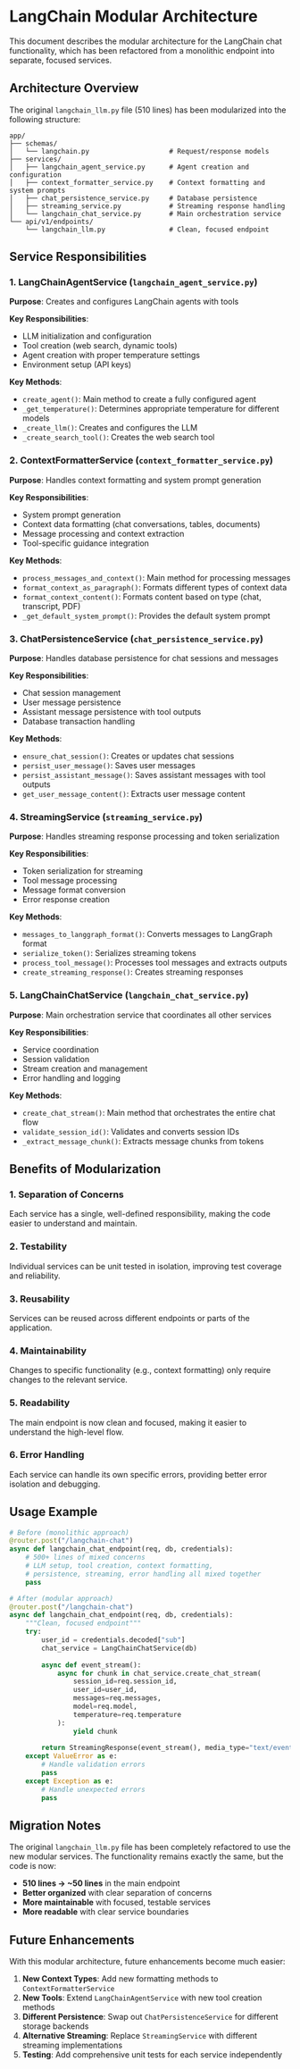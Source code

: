# LangChain Modular Architecture

This document describes the modular architecture for the LangChain chat functionality, which has been refactored from a monolithic endpoint into separate, focused services.

## Architecture Overview

The original `langchain_llm.py` file (510 lines) has been modularized into the following structure:

```
app/
├── schemas/
│   └── langchain.py                    # Request/response models
├── services/
│   ├── langchain_agent_service.py      # Agent creation and configuration
│   ├── context_formatter_service.py    # Context formatting and system prompts
│   ├── chat_persistence_service.py     # Database persistence
│   ├── streaming_service.py            # Streaming response handling
│   └── langchain_chat_service.py       # Main orchestration service
└── api/v1/endpoints/
    └── langchain_llm.py                # Clean, focused endpoint
```

## Service Responsibilities

### 1. LangChainAgentService (`langchain_agent_service.py`)
**Purpose**: Creates and configures LangChain agents with tools

**Key Responsibilities**:
- LLM initialization and configuration
- Tool creation (web search, dynamic tools)
- Agent creation with proper temperature settings
- Environment setup (API keys)

**Key Methods**:
- `create_agent()`: Main method to create a fully configured agent
- `_get_temperature()`: Determines appropriate temperature for different models
- `_create_llm()`: Creates and configures the LLM
- `_create_search_tool()`: Creates the web search tool

### 2. ContextFormatterService (`context_formatter_service.py`)
**Purpose**: Handles context formatting and system prompt generation

**Key Responsibilities**:
- System prompt generation
- Context data formatting (chat conversations, tables, documents)
- Message processing and context extraction
- Tool-specific guidance integration

**Key Methods**:
- `process_messages_and_context()`: Main method for processing messages
- `format_context_as_paragraph()`: Formats different types of context data
- `format_context_content()`: Formats content based on type (chat, transcript, PDF)
- `_get_default_system_prompt()`: Provides the default system prompt

### 3. ChatPersistenceService (`chat_persistence_service.py`)
**Purpose**: Handles database persistence for chat sessions and messages

**Key Responsibilities**:
- Chat session management
- User message persistence
- Assistant message persistence with tool outputs
- Database transaction handling

**Key Methods**:
- `ensure_chat_session()`: Creates or updates chat sessions
- `persist_user_message()`: Saves user messages
- `persist_assistant_message()`: Saves assistant messages with tool outputs
- `get_user_message_content()`: Extracts user message content

### 4. StreamingService (`streaming_service.py`)
**Purpose**: Handles streaming response processing and token serialization

**Key Responsibilities**:
- Token serialization for streaming
- Tool message processing
- Message format conversion
- Error response creation

**Key Methods**:
- `messages_to_langgraph_format()`: Converts messages to LangGraph format
- `serialize_token()`: Serializes streaming tokens
- `process_tool_message()`: Processes tool messages and extracts outputs
- `create_streaming_response()`: Creates streaming responses

### 5. LangChainChatService (`langchain_chat_service.py`)
**Purpose**: Main orchestration service that coordinates all other services

**Key Responsibilities**:
- Service coordination
- Session validation
- Stream creation and management
- Error handling and logging

**Key Methods**:
- `create_chat_stream()`: Main method that orchestrates the entire chat flow
- `validate_session_id()`: Validates and converts session IDs
- `_extract_message_chunk()`: Extracts message chunks from tokens

## Benefits of Modularization

### 1. **Separation of Concerns**
Each service has a single, well-defined responsibility, making the code easier to understand and maintain.

### 2. **Testability**
Individual services can be unit tested in isolation, improving test coverage and reliability.

### 3. **Reusability**
Services can be reused across different endpoints or parts of the application.

### 4. **Maintainability**
Changes to specific functionality (e.g., context formatting) only require changes to the relevant service.

### 5. **Readability**
The main endpoint is now clean and focused, making it easier to understand the high-level flow.

### 6. **Error Handling**
Each service can handle its own specific errors, providing better error isolation and debugging.

## Usage Example

```python
# Before (monolithic approach)
@router.post("/langchain-chat")
async def langchain_chat_endpoint(req, db, credentials):
    # 500+ lines of mixed concerns
    # LLM setup, tool creation, context formatting, 
    # persistence, streaming, error handling all mixed together
    pass

# After (modular approach)
@router.post("/langchain-chat")
async def langchain_chat_endpoint(req, db, credentials):
    """Clean, focused endpoint"""
    try:
        user_id = credentials.decoded["sub"]
        chat_service = LangChainChatService(db)
        
        async def event_stream():
            async for chunk in chat_service.create_chat_stream(
                session_id=req.session_id,
                user_id=user_id,
                messages=req.messages,
                model=req.model,
                temperature=req.temperature
            ):
                yield chunk
        
        return StreamingResponse(event_stream(), media_type="text/event-stream")
    except ValueError as e:
        # Handle validation errors
        pass
    except Exception as e:
        # Handle unexpected errors
        pass
```

## Migration Notes

The original `langchain_llm.py` file has been completely refactored to use the new modular services. The functionality remains exactly the same, but the code is now:

- **510 lines → ~50 lines** in the main endpoint
- **Better organized** with clear separation of concerns
- **More maintainable** with focused, testable services
- **More readable** with clear service boundaries

## Future Enhancements

With this modular architecture, future enhancements become much easier:

1. **New Context Types**: Add new formatting methods to `ContextFormatterService`
2. **New Tools**: Extend `LangChainAgentService` with new tool creation methods
3. **Different Persistence**: Swap out `ChatPersistenceService` for different storage backends
4. **Alternative Streaming**: Replace `StreamingService` with different streaming implementations
5. **Testing**: Add comprehensive unit tests for each service independently 